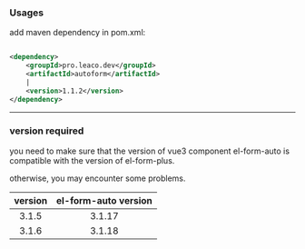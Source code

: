 ### Usages

add maven dependency in pom.xml:

```xml

<dependency>
    <groupId>pro.leaco.dev</groupId>
    <artifactId>autoform</artifactId>
    |
    <version>1.1.2</version>
</dependency>
```

---

### version required

you need to make sure that the version of vue3 component el-form-auto is compatible with the version of el-form-plus.

otherwise, you may encounter some problems.

| version | el-form-auto version |
|:-------:|:--------------------:|
|  3.1.5  |        3.1.17        |
|  3.1.6  |        3.1.18        |


